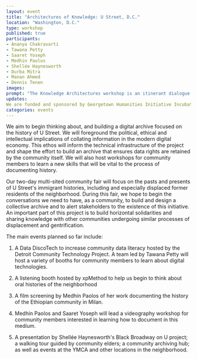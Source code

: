 ```yaml
---
layout: event
title: "Architectures of Knowledge: U Street, D.C."
location: "Washington, D.C."
type: workshop
published: true
participants:
- Ananya Chakravarti
- Tawana Petty
- Saaret Yoseph
- Medhin Paolos
- Shellée Haynesworth
- Durba Mitra
- Manan Ahmed
- Dennis Tenen
images:
prompt: "The Knowledge Architectures workshop is an itinerant dialogue between scholars, activists, archivists, artists, librarians, and cultural organizations. We are pleased to host our third meeting on November 08-09, 2019 at Prince Hall Grand Lodge in Washington D.C. In collaboration with Georgetown University, we are funded through Georgetown Humanities Initiative Incubator Grant and HumanitiesDC Humanities Vision Partnership."
updates:
We are funded and sponsored by Georgetown Humanities Initiative Incubator Grant, HumanitiesDC Humanities Vision Partnership Grant for 2019-2020,  Prince Hall Grand Lodge. We are in collaboration with Geogretown University and Detroit Community Technology Project's [Data DiscoTech](https://www.alliedmedia.org/ddjc/discotech)
categories: events
---
```


We aim to begin thinking about, and building a digital archive focused on the history of U Street. We will foreground the political, ethical and intellectual implications of collating information in the modern digital economy. This ethos will  inform the technical infrastructure of the project and shape the effort to build an archive that ensures data rights are retained by the community itself. We will also host workshops for community members to learn a new skills that will be vital to the process of documenting history.

Our two-day multi-sited community fair will focus on the pasts and presents of U Street's immigrant histories, including and especially displaced former residents of the neighborhood. During this fair, we hope to begin the conversations we need to have, as a community, to build and design a collective archive and to alert stakeholders to the existence of this initiative. An important part of this project is to build horizontal solidarities and sharing knowledge with other communities undergoing similar processes of displacement and gentrification.

The main events planned so far include:

1) A Data DiscoTech to increase community data literacy hosted by the Detroit Community Technology Project.  A team led by Tawana Petty will host a variety of booths for community members to learn about digital technologies. 

2) A listening booth hosted by xpMethod to help us begin to think about oral histories of the neighborhood

3) A film screening by Medhin Paolos of her work documenting the history of the Ethiopian community in Milan. 

4) Medhin Paolos and Saaret Yoseph will lead a videography workshop for community members interested in learning how to document in this medium.

3) A presentation by Shellée Haynesworth's Black Broadway on U project; a walking tour guided by community elders; a community archiving hub; as well as events at the YMCA and other locations in the neighborhood. 
